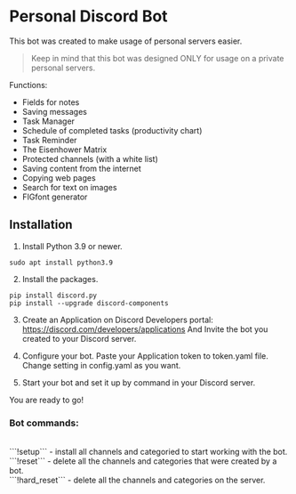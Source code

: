 # Personal Discord Bot

This bot was created to make usage of personal servers easier.
> Keep in mind that this bot was designed ONLY for usage on a private personal servers.

Functions:
- Fields for notes
- Saving messages
- Task Manager
- Schedule of completed tasks (productivity chart)
- Task Reminder
- The Eisenhower Matrix
- Protected channels (with a white list)
- Saving content from the internet
- Copying web pages
- Search for text on images
- FIGfont generator

## Installation

1. Install Python 3.9 or newer.
```
sudo apt install python3.9
```

2. Install the packages.
```
pip install discord.py
pip install --upgrade discord-components
```

3. Create an Application on Discord Developers portal:
https://discord.com/developers/applications
And Invite the bot you created to your Discord server.

4. Configure your bot.
Paste your Application token to token.yaml file.
Change setting in config.yaml as you want.

5. Start your bot and set it up by command in your Discord server.

You are ready to go!

### Bot commands:
<br/>
```!setup``` - install all channels and categoried to start working with the bot.<br/>
```!reset``` - delete all the channels and categories that were created by a bot.<br/>
```!hard_reset``` - delete all the channels and categories on the server.<br/>

